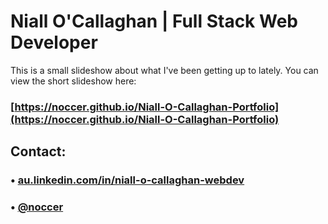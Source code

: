 # Niall O'Callaghan | Full Stack Web Developer

This is a small slideshow about what I've been getting up to lately. You can view the short slideshow here:

### [https://noccer.github.io/Niall-O-Callaghan-Portfolio](https://noccer.github.io/Niall-O-Callaghan-Portfolio)

## Contact:
  ### • [au.linkedin.com/in/niall-o-callaghan-webdev](https://au.linkedin.com/in/niall-o-callaghan-webdev)
  ### • [@noccer](https://twitter.com/noccer)
